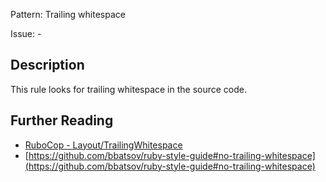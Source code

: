 Pattern: Trailing whitespace

Issue: -

## Description

This rule looks for trailing whitespace in the source code.

## Further Reading

* [RuboCop - Layout/TrailingWhitespace](https://rubocop.readthedocs.io/en/latest/cops_layout/#layouttrailingwhitespace)
* [https://github.com/bbatsov/ruby-style-guide#no-trailing-whitespace](https://github.com/bbatsov/ruby-style-guide#no-trailing-whitespace)
